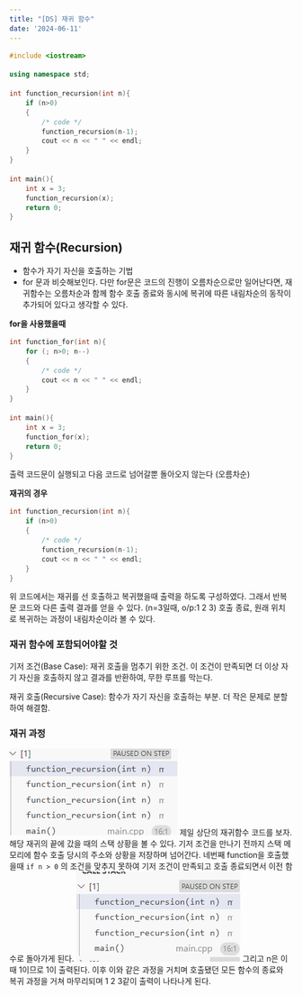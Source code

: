```yaml
---
title: "[DS] 재귀 함수"
date: '2024-06-11'
---
```

```cpp
#include <iostream>

using namespace std;

int function_recursion(int n){
    if (n>0)
    {
        /* code */
        function_recursion(n-1);
        cout << n << " " << endl;
    }
}

int main(){
    int x = 3;
    function_recursion(x);
    return 0;
}
```
## 재귀 함수(Recursion)
- 함수가 자기 자신을 호출하는 기법
- for 문과 비슷해보인다. 다만 for문은 코드의 진행이 오름차순으로만 일어난다면, 재귀함수는 오름차순과 함께 함수 호출 종료와 동시에 복귀에 따른 내림차순의 동작이 추가되어 있다고 생각할 수 있다.

__for을 사용했을때__
```cpp
int function_for(int n){
    for (; n>0; n--)
    {
        /* code */
        cout << n << " " << endl;
    }
}

int main(){
    int x = 3;
    function_for(x);
    return 0;
}
```
출력 코드문이 실행되고 다음 코드로 넘어갈뿐 돌아오지 않는다 (오름차순)

__재귀의 경우__
```cpp
int function_recursion(int n){
    if (n>0)
    {
        /* code */
        function_recursion(n-1);
        cout << n << " " << endl;
    }
}
```
위 코드에서는 재귀를 선 호출하고 복귀했을때 출력을 하도록 구성하였다.
그래서 반복문 코드와 다른 출력 결과를 얻을 수 있다. (n=3일때, o/p:1 2 3)
호출 종료, 원래 위치로 복귀하는 과정이 내림차순이라 볼 수 있다.

### 재귀 함수에 포함되어야할 것
기저 조건(Base Case): 재귀 호출을 멈추기 위한 조건. 이 조건이 만족되면 더 이상 자기 자신을 호출하지 않고 결과를 반환하여, 무한 루프를 막는다.

재귀 호출(Recursive Case): 함수가 자기 자신을 호출하는 부분. 더 작은 문제로 분할하여 해결함.

### 재귀 과정
![alt text](image-2.png)
제일 상단의 재귀함수 코드를 보자. 해당 재귀의 끝에 갔을 때의 스택 상황을 볼 수 있다. 기저 조건을 만나기 전까지 스택 메모리에 함수 호출 당시의 주소와 상황을 저장하며 넘어간다. 네번째 function을 호출했을때 `if n > 0` 의 조건을 맞추지 못하여 기저 조건이 만족되고 호출 종료되면서 이전 함수로 돌아가게 된다.
![alt text](image.png)
그리고 n은 이때 1이므로 1이 출력된다. 이후 이와 같은 과정을 거치며 호출됐던 모든 함수의 종료와 복귀 과정을 거쳐 마무리되며 1 2 3같이 출력이 나타나게 된다.